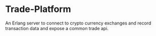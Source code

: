# Trade-Platform
An Erlang server to connect to crypto currency exchanges and record transaction data and expose a common trade api.
